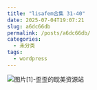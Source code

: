 ```yaml
---
title: "lisafem合集 31-40"
date: 2025-07-04T19:07:21
slug: a6dc66db
permalink: /posts/a6dc66db/
categories:
  - 未分类
tags:
  - wordpress
---
```


![图片[1]-歪歪的耽美资源站](/images/wp/a6dc66db-6aaf4286.jpg)
